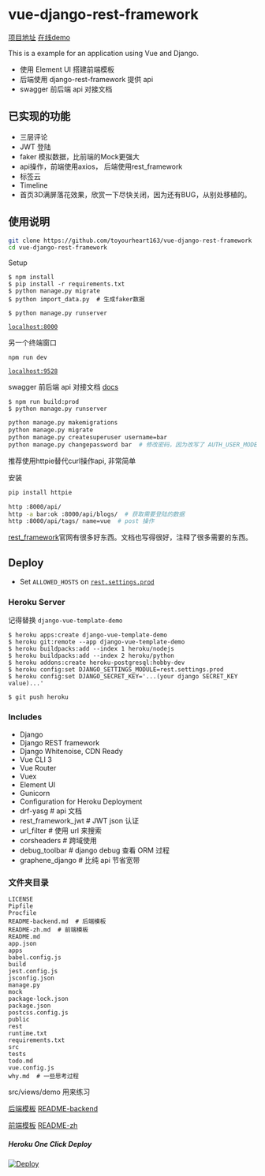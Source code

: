 # vue-django-rest-framework

[项目地址](https://github.com/toyourheart163/vue-django-rest-framework)
[在线demo](https://vue-django-rest-framework.herokuapp.com)

This is a example for an application using Vue and Django.

* 使用 Element UI 搭建前端模板
* 后端使用 django-rest-framework 提供 api
* swagger 前后端 api 对接文档

## 已实现的功能

* 三层评论
* JWT 登陆
* faker 模拟数据，比前端的Mock更强大
* api操作，前端使用axios， 后端使用rest_framework
* 标签云
* Timeline
* 首页3D满屏落花效果，欣赏一下尽快关闭，因为还有BUG，从别处移植的。

## 使用说明

```bash
git clone https://github.com/toyourheart163/vue-django-rest-framework
cd vue-django-rest-framework
```

Setup
```
$ npm install
$ pip install -r requirements.txt
$ python manage.py migrate
$ python import_data.py  # 生成faker数据
```

```
$ python manage.py runserver
```
[`localhost:8000`](http://localhost:8000/)

另一个终端窗口

```
npm run dev
```
[`localhost:9528`](http://localhost:9528/)

swagger 前后端 api 对接文档
[docs](http://localhost:8000/docs/)

```
$ npm run build:prod
$ python manage.py runserver
```

```bash
python manage.py makemigrations
python manage.py migrate
python manage.py createsuperuser username=bar
python manage.py changepassword bar  # 修改密码，因为改写了 AUTH_USER_MODEL = 'user.UserProfile'
```

推荐使用httpie替代curl操作api, 非常简单

安装
```bash
pip install httpie
```

```bash
http :8000/api/
http -a bar:ok :8000/api/blogs/  # 获取需要登陆的数据
http :8000/api/tags/ name=vue  # post 操作
```

[rest_framework](https://www.django-rest-framework.org)官网有很多好东西。文档也写得很好，注释了很多需要的东西。

## Deploy

* Set `ALLOWED_HOSTS` on [`rest.settings.prod`](/rest/settings/prod.py)

### Heroku Server

记得替换 `django-vue-template-demo`
```
$ heroku apps:create django-vue-template-demo
$ heroku git:remote --app django-vue-template-demo
$ heroku buildpacks:add --index 1 heroku/nodejs
$ heroku buildpacks:add --index 2 heroku/python
$ heroku addons:create heroku-postgresql:hobby-dev
$ heroku config:set DJANGO_SETTINGS_MODULE=rest.settings.prod
$ heroku config:set DJANGO_SECRET_KEY='...(your django SECRET_KEY value)...'

$ git push heroku
```

### Includes

* Django
* Django REST framework
* Django Whitenoise, CDN Ready
* Vue CLI 3
* Vue Router
* Vuex
* Element UI
* Gunicorn
* Configuration for Heroku Deployment
* drf-yasg  # api 文档
* rest_framework_jwt  # JWT json 认证
* url_filter  # 使用 url 来搜索
* corsheaders  # 跨域使用
* debug_toolbar  # django debug 查看 ORM 过程
* graphene_django  # 比纯 api 节省宽带

### 文件夹目录

```
LICENSE
Pipfile
Procfile
README-backend.md  # 后端模板
README-zh.md  # 前端模板
README.md
app.json
apps
babel.config.js
build
jest.config.js
jsconfig.json
manage.py
mock
package-lock.json
package.json
postcss.config.js
public
rest
runtime.txt
requirements.txt
src
tests
todo.md
vue.config.js
why.md  # 一些思考过程
```

src/views/demo 用来练习

[后端模板](https://github.com/gtalarico/django-vue-template)
[README-backend](./README-backend.md)

[前端模板](https://github.com/PanJiaChen/vue-admin-template)
[README-zh](./README-zh.md)

##### Heroku One Click Deploy

[![Deploy](https://www.herokucdn.com/deploy/button.svg)](https://heroku.com/deploy?template=https://github.com/toyourheart163/vue-django-rest-framework)
